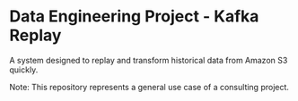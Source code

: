 # Data Engineering Project - Kafka Replay
A system designed to replay and transform historical data from Amazon S3 quickly.

Note: This repository represents a general use case of a consulting project.

